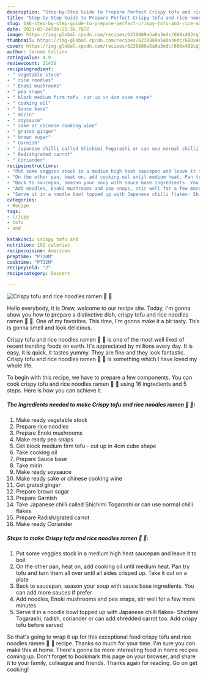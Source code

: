 ```yaml
---
description: "Step-by-Step Guide to Prepare Perfect Crispy tofu and rice noodles ramen 🍜 🌱"
title: "Step-by-Step Guide to Prepare Perfect Crispy tofu and rice noodles ramen 🍜 🌱"
slug: 146-step-by-step-guide-to-prepare-perfect-crispy-tofu-and-rice-noodles-ramen
date: 2021-07-24T06:21:38.707Z
image: https://img-global.cpcdn.com/recipes/6230889a5a0a3edc/680x482cq70/crispy-tofu-and-rice-noodles-ramen-recipe-main-photo.jpg
thumbnail: https://img-global.cpcdn.com/recipes/6230889a5a0a3edc/680x482cq70/crispy-tofu-and-rice-noodles-ramen-recipe-main-photo.jpg
cover: https://img-global.cpcdn.com/recipes/6230889a5a0a3edc/680x482cq70/crispy-tofu-and-rice-noodles-ramen-recipe-main-photo.jpg
author: Jerome Collins
ratingvalue: 4.9
reviewcount: 21436
recipeingredient:
- " vegetable stock"
- " rice noodles"
- " Enoki mushrooms"
- " pea snaps"
- " block medium firm tofu  cut up in 4cm cube shape"
- " cooking oil"
- " Sauce base"
- " mirin"
- " soysauce"
- " sake or chinese cooking wine"
- " grated ginger"
- " brown sugar"
- " Garnish"
- " Japanese chilli called Shichimi Togarashi or can use normal chilli flakes"
- " Radishgrated carrot"
- " Coriander"
recipeinstructions:
- "Put some veggies stock in a medium high heat saucepan and leave it to boil."
- "On the other pan, heat on, add cooking oil until medium heat. Pan try tofu and turn them all over until all sides crisped up. Take it out on a plate"
- "Back to saucepan, season your soup with sauce base ingredients. You can add more sauces if prefer"
- "Add noodles, Enoki mushrooms and pea snaps, stir well for a few more minutes"
- "Serve it in a noodle bowl topped up with Japanese chilli flakes- Shichimi Togarashi, radish, coriander or can add shredded carrot too. Add crispy tofu before served"
categories:
- Recipe
tags:
- crispy
- tofu
- and

katakunci: crispy tofu and 
nutrition: 192 calories
recipecuisine: American
preptime: "PT20M"
cooktime: "PT32M"
recipeyield: "2"
recipecategory: Dessert

---
```



![Crispy tofu and rice noodles ramen 🍜 🌱](https://img-global.cpcdn.com/recipes/6230889a5a0a3edc/680x482cq70/crispy-tofu-and-rice-noodles-ramen-recipe-main-photo.jpg)

Hello everybody, it is Drew, welcome to our recipe site. Today, I'm gonna show you how to prepare a distinctive dish, crispy tofu and rice noodles ramen 🍜 🌱. One of my favorites. This time, I'm gonna make it a bit tasty. This is gonna smell and look delicious.



Crispy tofu and rice noodles ramen 🍜 🌱 is one of the most well liked of recent trending foods on earth. It's appreciated by millions every day. It is easy, it is quick, it tastes yummy. They are fine and they look fantastic. Crispy tofu and rice noodles ramen 🍜 🌱 is something which I have loved my whole life.


To begin with this recipe, we have to prepare a few components. You can cook crispy tofu and rice noodles ramen 🍜 🌱 using 16 ingredients and 5 steps. Here is how you can achieve it.

<!--inarticleads1-->

##### The ingredients needed to make Crispy tofu and rice noodles ramen 🍜 🌱:

1. Make ready  vegetable stock
1. Prepare  rice noodles
1. Prepare  Enoki mushrooms
1. Make ready  pea snaps
1. Get  block medium firm tofu - cut up in 4cm cube shape
1. Take  cooking oil
1. Prepare  Sauce base
1. Take  mirin
1. Make ready  soysauce
1. Make ready  sake or chinese cooking wine
1. Get  grated ginger
1. Prepare  brown sugar
1. Prepare  Garnish
1. Take  Japanese chilli called Shichimi Togarashi or can use normal chilli flakes
1. Prepare  Radish/grated carrot
1. Make ready  Coriander




<!--inarticleads2-->

##### Steps to make Crispy tofu and rice noodles ramen 🍜 🌱:

1. Put some veggies stock in a medium high heat saucepan and leave it to boil.
1. On the other pan, heat on, add cooking oil until medium heat. Pan try tofu and turn them all over until all sides crisped up. Take it out on a plate
1. Back to saucepan, season your soup with sauce base ingredients. You can add more sauces if prefer
1. Add noodles, Enoki mushrooms and pea snaps, stir well for a few more minutes
1. Serve it in a noodle bowl topped up with Japanese chilli flakes- Shichimi Togarashi, radish, coriander or can add shredded carrot too. Add crispy tofu before served




So that's going to wrap it up for this exceptional food crispy tofu and rice noodles ramen 🍜 🌱 recipe. Thanks so much for your time. I'm sure you can make this at home. There's gonna be more interesting food in home recipes coming up. Don't forget to bookmark this page on your browser, and share it to your family, colleague and friends. Thanks again for reading. Go on get cooking!
